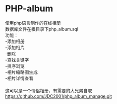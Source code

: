 # PHP-album
使用php语言制作的在线相册  
数据库文件在根目录下php_album.sql  
功能：  
-添加相册  
-添加相片  
-删除  
-查找关键字  
-排序浏览  
-相片缩略图生成  
-相片详情查看  

####  
这可以是一个情侣相册，有需要的大兄弟自取
https://github.com/JDC2001/php_album_manage.git
